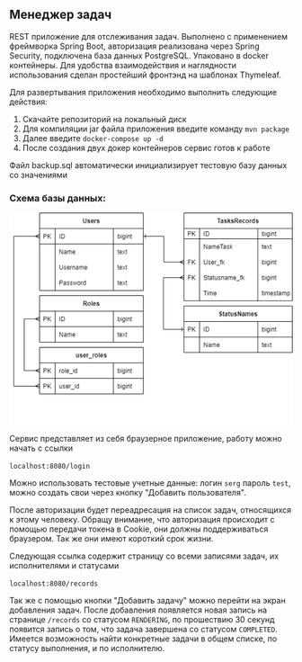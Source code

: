 ## Менеджер задач
REST приложение для отслеживания задач. Выполнено с применением фреймворка Spring Boot, авторизация реализована через Spring Security, подключена база данных PostgreSQL. Упаковано в docker контейнеры. Для удобства взаимодействия и наглядности использования сделан простейший фронтэнд на шаблонах Thymeleaf.

Для развертывания приложения необходимо выполнить следующие действия:

1. Скачайте репозиторий на локальный диск
2. Для компиляции jar файла приложения введите команду `mvn package` 
3. Далее введите `docker-compose up -d`
4. После создания двух докер контейнеров сервис готов к работе

Файл backup.sql автоматически инициализирует тестовую базу данных со значениями

### Схема базы данных:
![](scheme_sql.png)

Сервис представляет из себя браузерное приложение, работу можно начать с ссылки

`localhost:8080/login`

Можно использовать тестовые учетные данные: логин `serg` пароль `test`, можно создать свои через кнопку "Добавить пользователя".

После авторизации будет переадресация на список задач, относящихся к этому человеку. Обращу внимание, что авторизация происходит с помощью передачи токена в Cookie, они должны поддерживаться браузером. Так же они имеют короткий срок жизни.

Следующая ссылка содержит страницу со всеми записями задач, их исполнителями и статусами

`localhost:8080/records`

Так же с помощью кнопки "Добавить задачу" можно перейти на экран добавления задач.
После добавления появляется новая запись на странице `/records` со статусом `RENDERING`, по прошествию 30 секунд появится запись о том, что задача завершена со статусом `COMPLETED`.
Имеется возможность найти конкретные задачи в общем списке, по статусу выполнения, и по исполнителю.




